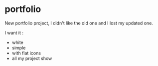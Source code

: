 # portfolio

New portfolio project, I didn't like the old one and I lost my updated one.

I want it :
- white
- simple
- with flat icons
- all my project show
